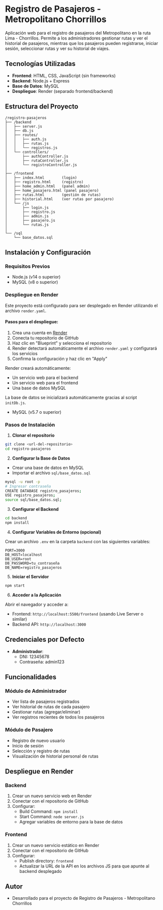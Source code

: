 # Registro de Pasajeros - Metropolitano Chorrillos

Aplicación web para el registro de pasajeros del Metropolitano en la ruta Lima - Chorrillos. Permite a los administradores gestionar rutas y ver el historial de pasajeros, mientras que los pasajeros pueden registrarse, iniciar sesión, seleccionar rutas y ver su historial de viajes.

## Tecnologías Utilizadas

- **Frontend**: HTML, CSS, JavaScript (sin frameworks)
- **Backend**: Node.js + Express
- **Base de Datos**: MySQL
- **Despliegue**: Render (separado frontend/backend)

## Estructura del Proyecto

```
/registro-pasajeros
├── /backend
│   ├── server.js
│   ├── db.js
│   ├── routes/
│   │   ├── auth.js
│   │   ├── rutas.js
│   │   └── registros.js
│   └── controllers/
│       ├── authController.js
│       ├── rutaController.js
│       └── registroController.js
│
├── /frontend
│   ├── index.html        (login)
│   ├── registro.html     (registro)
│   ├── home_admin.html   (panel admin)
│   ├── home_pasajero.html (panel pasajero)
│   ├── rutas.html        (gestión de rutas)
│   ├── historial.html    (ver rutas por pasajero)
│   └── /js
│       ├── login.js
│       ├── registro.js
│       ├── admin.js
│       ├── pasajero.js
│       └── rutas.js
│
└── /sql
    └── base_datos.sql
```

## Instalación y Configuración

### Requisitos Previos

- Node.js (v14 o superior)
- MySQL (v8 o superior)

### Despliegue en Render

Este proyecto está configurado para ser desplegado en Render utilizando el archivo `render.yaml`.

#### Pasos para el despliegue:

1. Crea una cuenta en [Render](https://render.com)
2. Conecta tu repositorio de GitHub
3. Haz clic en "Blueprint" y selecciona el repositorio
4. Render detectará automáticamente el archivo `render.yaml` y configurará los servicios
5. Confirma la configuración y haz clic en "Apply"

Render creará automáticamente:
- Un servicio web para el backend
- Un servicio web para el frontend
- Una base de datos MySQL

La base de datos se inicializará automáticamente gracias al script `initDb.js`.
- MySQL (v5.7 o superior)

### Pasos de Instalación

1. **Clonar el repositorio**

```bash
git clone <url-del-repositorio>
cd registro-pasajeros
```

2. **Configurar la Base de Datos**

- Crear una base de datos en MySQL
- Importar el archivo `sql/base_datos.sql`

```bash
mysql -u root -p
# Ingresar contraseña
CREATE DATABASE registro_pasajeros;
USE registro_pasajeros;
source sql/base_datos.sql;
```

3. **Configurar el Backend**

```bash
cd backend
npm install
```

4. **Configurar Variables de Entorno (opcional)**

Crear un archivo `.env` en la carpeta `backend` con las siguientes variables:

```
PORT=3000
DB_HOST=localhost
DB_USER=root
DB_PASSWORD=tu_contraseña
DB_NAME=registro_pasajeros
```

5. **Iniciar el Servidor**

```bash
npm start
```

6. **Acceder a la Aplicación**

Abrir el navegador y acceder a:
- Frontend: `http://localhost:5500/frontend` (usando Live Server o similar)
- Backend API: `http://localhost:3000`

## Credenciales por Defecto

- **Administrador**:
  - DNI: 12345678
  - Contraseña: admin123

## Funcionalidades

### Módulo de Administrador

- Ver lista de pasajeros registrados
- Ver historial de rutas de cada pasajero
- Gestionar rutas (agregar/eliminar)
- Ver registros recientes de todos los pasajeros

### Módulo de Pasajero

- Registro de nuevo usuario
- Inicio de sesión
- Selección y registro de rutas
- Visualización de historial personal de rutas

## Despliegue en Render

### Backend

1. Crear un nuevo servicio web en Render
2. Conectar con el repositorio de GitHub
3. Configurar:
   - Build Command: `npm install`
   - Start Command: `node server.js`
   - Agregar variables de entorno para la base de datos

### Frontend

1. Crear un nuevo servicio estático en Render
2. Conectar con el repositorio de GitHub
3. Configurar:
   - Publish directory: `frontend`
   - Actualizar la URL de la API en los archivos JS para que apunte al backend desplegado

## Autor

- Desarrollado para el proyecto de Registro de Pasajeros - Metropolitano Chorrillos